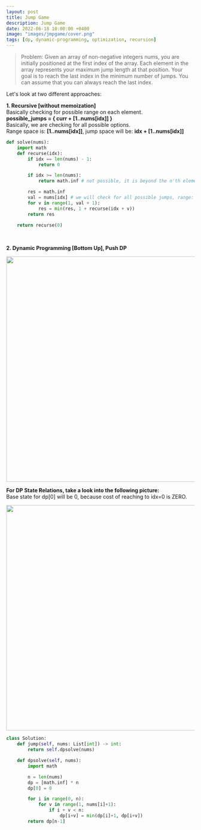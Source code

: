 ```yaml
---
layout: post
title: Jump Game
description: Jump Game
date: 2022-06-18 10:00:00 +0400
image: "images/jmpgame/cover.png"
tags: [dp, dynamic-programming, optimization, recursion]
---
```


> Problem: Given an array of non-negative integers nums, you are initially positioned at the first index of the array. Each element in the array represents your maximum jump length at that position. Your goal is to reach the last index in the minimum number of jumps. You can assume that you can always reach the last index.

Let's look at two different approaches:

**1. Recursive [without memoization]**<br/>
Basically checking for possible range on each element.<br/>
**possible_jumps = { curr + [1..nums[idx]] }** <br/>
Basically, we are checking for all possible options. <br/>
Range space is: **[1..nums[idx]]**, jump space will be: **idx + [1..nums[idx]]**

```python
def solve(nums):
    import math
    def recurse(idx):
        if idx == len(nums) - 1:
            return 0

        if idx >= len(nums):
            return math.inf # not possible, it is beyond the n'th element

        res = math.inf
        val = nums[idx] # we will check for all possible jumps, range: [1..nums[idx]] (inclusive)
        for v in range(1, val + 1):
            res = min(res, 1 + recurse(idx + v))
        return res

    return recurse(0)
```

<br/>

**2. Dynamic Programming [Bottom Up], Push DP**

<p align="center">
<img align="center" width=600 src="https://assets.leetcode.com/users/images/4b424a5c-fea0-4485-b4db-92f0c62b427e_1655502303.8311636.png">
</p>

**For DP State Relations, take a look into the following picture:** <br/>
Base state for dp[0] will be 0, because cost of reaching to idx=0 is ZERO. <br/>

<p align="center">
<img align="center" width=600 src="https://assets.leetcode.com/users/images/90507c0d-ba84-446d-ba9b-4151c79f736b_1655502835.1583006.png">
</p>

```python
class Solution:
    def jump(self, nums: List[int]) -> int:
        return self.dpsolve(nums)

    def dpsolve(self, nums):
        import math

        n = len(nums)
        dp = [math.inf] * n
        dp[0] = 0

        for i in range(0, n):
            for v in range(1, nums[i]+1):
                if i + v < n:
                    dp[i+v] = min(dp[i]+1, dp[i+v])
        return dp[n-1]
```
